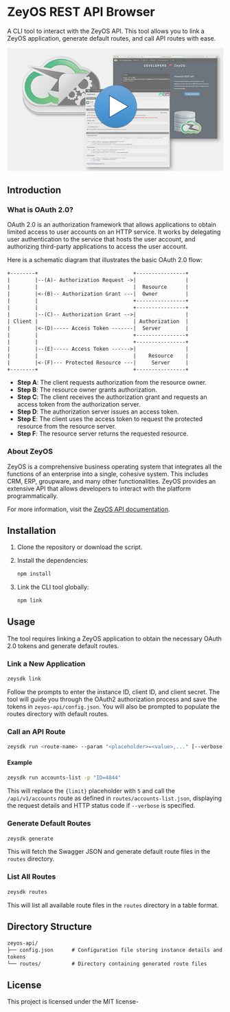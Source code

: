 ZeyOS REST API Browser
======================

A CLI tool to interact with the ZeyOS API. This tool allows you to link a ZeyOS application, generate default routes, and call API routes with ease.

[![Watch the video](https://github.com/zeyos/zeyapi/blob/master/video-thumb.png)](https://vimeo.com/960433574/b346b5a9f9)

## Introduction

### What is OAuth 2.0?

OAuth 2.0 is an authorization framework that allows applications to obtain limited access to user accounts on an HTTP service. It works by delegating user authentication to the service that hosts the user account, and authorizing third-party applications to access the user account.

Here is a schematic diagram that illustrates the basic OAuth 2.0 flow:

```
+--------+                               +----------------+
|        |--(A)- Authorization Request ->|                |
|        |                               |  Resource      |
|        |<-(B)-- Authorization Grant ---|  Owner         |
|        |                               +----------------+
|        |                               +----------------+
|        |--(C)-- Authorization Grant -->|                |
| Client |                               | Authorization  |
|        |<-(D)----- Access Token -------|  Server        |
|        |                               +----------------+
|        |                               +----------------+
|        |--(E)----- Access Token ------>|                |
|        |                               |    Resource    |
|        |<-(F)--- Protected Resource ---|     Server     |
+--------+                               +----------------+
```

- **Step A**: The client requests authorization from the resource owner.
- **Step B**: The resource owner grants authorization.
- **Step C**: The client receives the authorization grant and requests an access token from the authorization server.
- **Step D**: The authorization server issues an access token.
- **Step E**: The client uses the access token to request the protected resource from the resource server.
- **Step F**: The resource server returns the requested resource.

### About ZeyOS

ZeyOS is a comprehensive business operating system that integrates all the functions of an enterprise into a single, cohesive system. This includes CRM, ERP, groupware, and many other functionalities. ZeyOS provides an extensive API that allows developers to interact with the platform programmatically.

For more information, visit the [ZeyOS API documentation](https://developers.zeyos.com/api/).

## Installation

1. Clone the repository or download the script.
2. Install the dependencies:

    ```bash
    npm install
    ```

3. Link the CLI tool globally:

    ```bash
    npm link
    ```

## Usage

The tool requires linking a ZeyOS application to obtain the necessary OAuth 2.0 tokens and generate default routes.

### Link a New Application

```bash
zeysdk link
```

Follow the prompts to enter the instance ID, client ID, and client secret. The tool will guide you through the OAuth2 authorization process and save the tokens in `zeyos-api/config.json`. You will also be prompted to populate the routes directory with default routes.

### Call an API Route

```bash
zeysdk run <route-name> --param "<placeholder>=<value>,..." [--verbose|-v]
```

#### Example

```bash
zeysdk run accounts-list -p "ID=4844"
```

This will replace the `{limit}` placeholder with `5` and call the `/api/v1/accounts` route as defined in `routes/accounts-list.json`, displaying the request details and HTTP status code if `--verbose` is specified.

### Generate Default Routes

```bash
zeysdk generate
```

This will fetch the Swagger JSON and generate default route files in the `routes` directory.

### List All Routes

```bash
zeysdk routes
```

This will list all available route files in the `routes` directory in a table format.

## Directory Structure

```
zeyos-api/
├── config.json      # Configuration file storing instance details and tokens
└── routes/          # Directory containing generated route files
```

## License

This project is licensed under the MIT license-